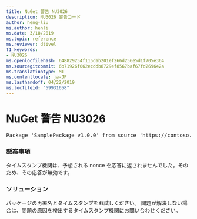 ```yaml
---
title: NuGet 警告 NU3026
description: NU3026 警告コード
author: heng-liu
ms.author: henli
ms.date: 3/18/2019
ms.topic: reference
ms.reviewer: dtivel
f1_keywords:
- NU3026
ms.openlocfilehash: 648829254f115dab201ef266d256e5d1f705e364
ms.sourcegitcommit: 6b71926f062ecddb8729ef8567baf67fd269642a
ms.translationtype: MT
ms.contentlocale: ja-JP
ms.lasthandoff: 04/22/2019
ms.locfileid: "59931658"
---
```

# <a name="nuget-warning-nu3026"></a>NuGet 警告 NU3026

<pre>Package 'SamplePackage v1.0.0' from source 'https://contoso.com/index.json': The timestamp response is invalid. Nonces did not match.</pre>

### <a name="issue"></a>懸案事項

タイムスタンプ機関は、予想される nonce を応答に返されませんでした。そのため、その応答が無効です。


### <a name="solution"></a>ソリューション

パッケージの再署名とタイムスタンプをお試しください。 問題が解決しない場合は、問題の原因を検出するタイムスタンプ機関にお問い合わせください。
